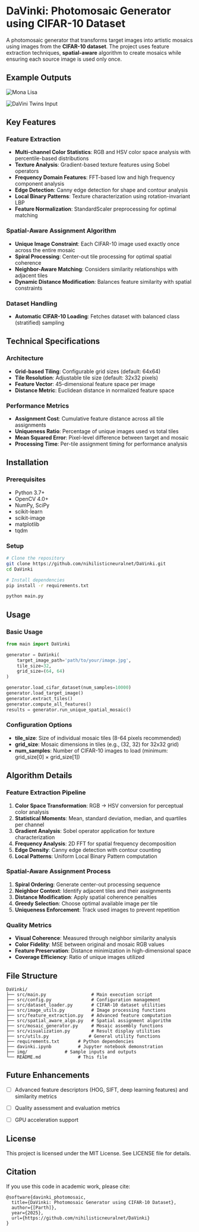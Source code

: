 # DaVinki: Photomosaic Generator using CIFAR-10 Dataset

A photomosaic generator that transforms target images into artistic mosaics using images from the **CIFAR-10 dataset**. The project uses feature extraction techniques, **spatial-aware** algorithm to create mosaics while ensuring each source image is used only once.

## Example Outputs

![Mona Lisa](/img/mona_output.png) 

![DaVini Twins Input](/img/davinki_output.png)


## Key Features

### Feature Extraction
- **Multi-channel Color Statistics**: RGB and HSV color space analysis with percentile-based distributions
- **Texture Analysis**: Gradient-based texture features using Sobel operators
- **Frequency Domain Features**: FFT-based low and high frequency component analysis
- **Edge Detection**: Canny edge detection for shape and contour analysis
- **Local Binary Patterns**: Texture characterization using rotation-invariant LBP
- **Feature Normalization**: StandardScaler preprocessing for optimal matching

### Spatial-Aware Assignment Algorithm
- **Unique Image Constraint**: Each CIFAR-10 image used exactly once across the entire mosaic
- **Spiral Processing**: Center-out tile processing for optimal spatial coherence
- **Neighbor-Aware Matching**: Considers similarity relationships with adjacent tiles
- **Dynamic Distance Modification**: Balances feature similarity with spatial constraints

### Dataset Handling
- **Automatic CIFAR-10 Loading**: Fetches dataset with balanced class (stratified) sampling


## Technical Specifications

### Architecture
- **Grid-based Tiling**: Configurable grid sizes (default: 64x64)
- **Tile Resolution**: Adjustable tile size (default: 32x32 pixels)
- **Feature Vector**: 45-dimensional feature space per image
- **Distance Metric**: Euclidean distance in normalized feature space

### Performance Metrics
- **Assignment Cost**: Cumulative feature distance across all tile assignments
- **Uniqueness Ratio**: Percentage of unique images used vs total tiles
- **Mean Squared Error**: Pixel-level difference between target and mosaic
- **Processing Time**: Per-tile assignment timing for performance analysis

## Installation

### Prerequisites
- Python 3.7+
- OpenCV 4.0+
- NumPy, SciPy
- scikit-learn
- scikit-image
- matplotlib
- tqdm

### Setup
```bash
# Clone the repository
git clone https://github.com/nihilisticneuralnet/DaVinki.git
cd DaVinki

# Install dependencies
pip install -r requirements.txt

python main.py
```

## Usage

### Basic Usage
```python
from main import DaVinki

generator = DaVinki(
    target_image_path='path/to/your/image.jpg',
    tile_size=32,
    grid_size=(64, 64)
)

generator.load_cifar_dataset(num_samples=10000)
generator.load_target_image()
generator.extract_tiles()
generator.compute_all_features()
results = generator.run_unique_spatial_mosaic()
```

### Configuration Options
- **tile_size**: Size of individual mosaic tiles (8-64 pixels recommended)
- **grid_size**: Mosaic dimensions in tiles (e.g., (32, 32) for 32x32 grid)
- **num_samples**: Number of CIFAR-10 images to load (minimum: grid_size[0] × grid_size[1])


## Algorithm Details

### Feature Extraction Pipeline
1. **Color Space Transformation**: RGB → HSV conversion for perceptual color analysis
2. **Statistical Moments**: Mean, standard deviation, median, and quartiles per channel
3. **Gradient Analysis**: Sobel operator application for texture characterization
4. **Frequency Analysis**: 2D FFT for spatial frequency decomposition
5. **Edge Density**: Canny edge detection with contour counting
6. **Local Patterns**: Uniform Local Binary Pattern computation

### Spatial-Aware Assignment Process
1. **Spiral Ordering**: Generate center-out processing sequence
2. **Neighbor Context**: Identify adjacent tiles and their assignments
3. **Distance Modification**: Apply spatial coherence penalties
4. **Greedy Selection**: Choose optimal available image per tile
5. **Uniqueness Enforcement**: Track used images to prevent repetition

### Quality Metrics
- **Visual Coherence**: Measured through neighbor similarity analysis
- **Color Fidelity**: MSE between original and mosaic RGB values
- **Feature Preservation**: Distance minimization in high-dimensional space
- **Coverage Efficiency**: Ratio of unique images utilized

## File Structure

```
DaVinki/
├── src/main.py                 # Main execution script
├── src/config.py               # Configuration management
├── src/dataset_loader.py       # CIFAR-10 dataset utilities
├── src/image_utils.py          # Image processing functions
├── src/feature_extraction.py   # Advanced feature computation
├── src/spatial_aware_algo.py   # Spatial assignment algorithm
├── src/mosaic_generator.py     # Mosaic assembly functions
├── src/visualization.py        # Result display utilities
├── src/utils.py               # General utility functions
├── requirements.txt       # Python dependencies
├── davinki.ipynb          # Jupyter notebook demonstration
├── img/              # Sample inputs and outputs
└── README.md              # This file
```


## Future Enhancements

- [ ] Advanced feature descriptors (HOG, SIFT, deep learning features) and similarity metrics
- [ ] Quality assessment and evaluation metrics
- [ ] GPU acceleration support


## License

This project is licensed under the MIT License. See LICENSE file for details.


## Citation

If you use this code in academic work, please cite:
```
@software{davinki_photomosaic,
  title={DaVinki: Photomosaic Generator using CIFAR-10 Dataset},
  author={[Parth]},
  year={2025},
  url={https://github.com/nihilisticneuralnet/DaVinki}
}
```
